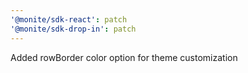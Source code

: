 ```yaml
---
'@monite/sdk-react': patch
'@monite/sdk-drop-in': patch
---
```


Added rowBorder color option for theme customization
